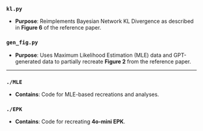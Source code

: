 ### `kl.py`

- **Purpose**: Reimplements Bayesian Network KL Divergence as described in **Figure 6** of the reference paper.

### `gen_fig.py`

- **Purpose**: Uses Maximum Likelihood Estimation (MLE) data and GPT-generated data to partially recreate **Figure 2** from the reference paper.

---

### `./MLE`

- **Contains**: Code for MLE-based recreations and analyses.

### `./EPK`

- **Contains**: Code for recreating **4o-mini EPK**.
